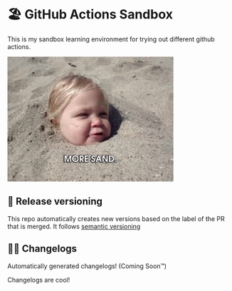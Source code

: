 # 🏖 GitHub Actions Sandbox

This is my sandbox learning environment for trying out different github actions.

<img src="images/sandbox.gif">


## 🌈 Release versioning

This repo automatically creates new versions based on the label of the PR that is merged.
It follows [semantic versioning](https://semver.org/)

## ✍🏻 Changelogs

Automatically generated changelogs! (Coming Soon™️)

Changelogs are cool!
